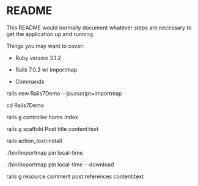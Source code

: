 # README

This README would normally document whatever steps are necessary to get the
application up and running.

Things you may want to cover:

* Ruby version 3.1.2

* Rails 7.0.3 w/ importmap

* Commands

rails new Rails7Demo --javascript=importmap

cd Rails7Demo

rails g controller home index

rails g scaffold Post title content:text

rails action_text:install

./bin/importmap pin local-time

./bin/importmap pin local-time --download

rails g resource comment post:references content:text
